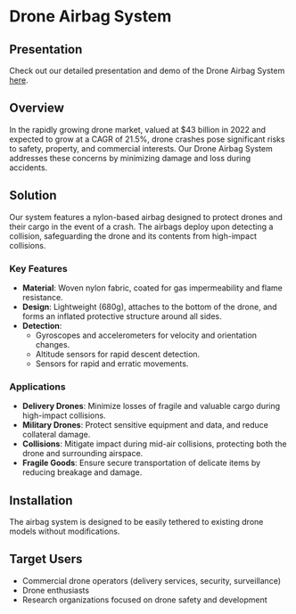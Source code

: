 # Drone Airbag System

## Presentation

Check out our detailed presentation and demo of the Drone Airbag System [here](https://docs.google.com/presentation/d/14eaQb9oTpxorFrxDYrspgPLbbamYA3IDaEej-E1FhYQ/edit?usp=sharing).

## Overview

In the rapidly growing drone market, valued at $43 billion in 2022 and expected to grow at a CAGR of 21.5%, drone crashes pose significant risks to safety, property, and commercial interests. Our Drone Airbag System addresses these concerns by minimizing damage and loss during accidents.

## Solution

Our system features a nylon-based airbag designed to protect drones and their cargo in the event of a crash. The airbags deploy upon detecting a collision, safeguarding the drone and its contents from high-impact collisions.

### Key Features

- **Material**: Woven nylon fabric, coated for gas impermeability and flame resistance.
- **Design**: Lightweight (680g), attaches to the bottom of the drone, and forms an inflated protective structure around all sides.
- **Detection**:
  - Gyroscopes and accelerometers for velocity and orientation changes.
  - Altitude sensors for rapid descent detection.
  - Sensors for rapid and erratic movements.

### Applications

- **Delivery Drones**: Minimize losses of fragile and valuable cargo during high-impact collisions.
- **Military Drones**: Protect sensitive equipment and data, and reduce collateral damage.
- **Collisions**: Mitigate impact during mid-air collisions, protecting both the drone and surrounding airspace.
- **Fragile Goods**: Ensure secure transportation of delicate items by reducing breakage and damage.

## Installation

The airbag system is designed to be easily tethered to existing drone models without modifications. 

## Target Users

- Commercial drone operators (delivery services, security, surveillance)
- Drone enthusiasts
- Research organizations focused on drone safety and development
